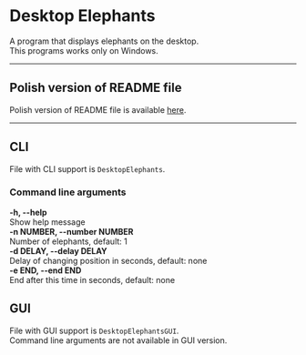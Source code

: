 # Desktop Elephants

A program that displays elephants on the desktop. \
This programs works only on Windows.

---

## Polish version of README file
Polish version of README file is available [here](README_PL.md).

---

## CLI
File with CLI support is `DesktopElephants`.

### Command line arguments
**-h, --help** \
Show help message \
**-n NUMBER, --number NUMBER** \
Number of elephants, default: 1 \
**-d DELAY, --delay DELAY** \
Delay of changing position in seconds, default: none \
**-e END, --end END** \
End after this time in seconds, default: none

## GUI
File with GUI support is `DesktopElephantsGUI`. \
Command line arguments are not available in GUI version.
